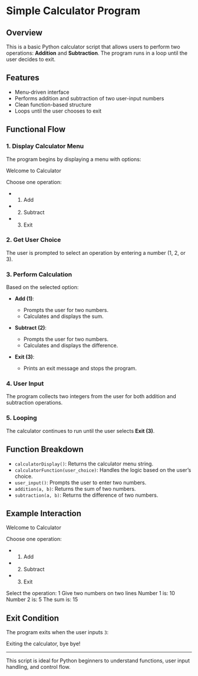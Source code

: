 # Simple Calculator Program

## Overview

This is a basic Python calculator script that allows users to perform two operations: **Addition** and **Subtraction**. The program runs in a loop until the user decides to exit.

## Features

- Menu-driven interface
- Performs addition and subtraction of two user-input numbers
- Clean function-based structure
- Loops until the user chooses to exit

## Functional Flow

### 1. Display Calculator Menu

The program begins by displaying a menu with options:

Welcome to Calculator

Choose one operation:

- 1. Add

- 2. Subtract

- 3. Exit

### 2. Get User Choice

The user is prompted to select an operation by entering a number (1, 2, or 3).

### 3. Perform Calculation

Based on the selected option:

- **Add (1)**:
  - Prompts the user for two numbers.
  - Calculates and displays the sum.

- **Subtract (2)**:
  - Prompts the user for two numbers.
  - Calculates and displays the difference.

- **Exit (3)**:
  - Prints an exit message and stops the program.

### 4. User Input

The program collects two integers from the user for both addition and subtraction operations.

### 5. Looping

The calculator continues to run until the user selects **Exit (3)**.

## Function Breakdown

- `calculatorDisplay()`: Returns the calculator menu string.
- `calculatorFunction(user_choice)`: Handles the logic based on the user’s choice.
- `user_input()`: Prompts the user to enter two numbers.
- `addition(a, b)`: Returns the sum of two numbers.
- `subtraction(a, b)`: Returns the difference of two numbers.

## Example Interaction

Welcome to Calculator

Choose one operation:

- 1. Add

- 2. Subtract

- 3. Exit

Select the operation: 1 Give two numbers on two lines Number 1 is: 10 Number 2 is: 5 The sum is: 15


## Exit Condition

The program exits when the user inputs `3`:

Exiting the calculator, bye bye!

---

This script is ideal for Python beginners to understand functions, user input handling, and control flow.
